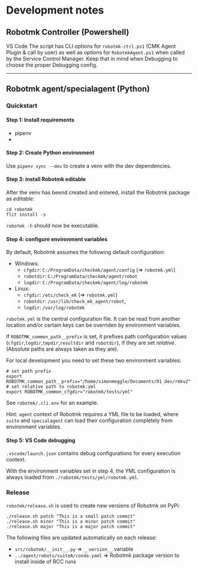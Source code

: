 # Development notes

## Robotmk Controller (Powershell)

VS Code
The script has CLI options for `robotmk-ctrl.ps1` (CMK Agent Plugin & call by user) as well as options for `RobotmkAgent.ps1` when called by the Service Control Manager.
Keep that in mind when Debugging to choose the proper Debugging config.


---


## Robotmk agent/specialagent (Python)

### Quickstart

#### Step 1: Install requirements

- pipenv
-

#### Step 2: Create Python environment

Use `pipenv sync --dev` to create a venv with the dev dependencies.

#### Step 3: install Robotmk editable

After the venv has beend created and entered, install the Robotmk package as *editable*:

```
cd robotmk
flit install -s
```

`robotmk -h` should now be executable.

#### Step 4: configure environment variables

By default, Robotmk assumes the following default configuration:
- Windows:
  - `cfgdir`: `C:/ProgramData/checkmk/agent/config` (=> `robotmk.yml`)
  - `robotdir`: `C:/ProgramData/checkmk/agent/robot`
  - `logdir`: `C:/ProgramData/checkmk/agent/log/robotmk`
- Linux:
  - `cfgdir`: `/etc/check_mk` (=> `robotmk.yml`)
  - `robotdir`: `/usr/lib/check_mk_agent/robot`,
  - `logdir`: `/var/log/robotmk`

`robotmk.yml` is the central configuration file. It can be read from another location and/or certain keys can be overriden by environment variables.

If `ROBOTMK_common_path__prefix` is set, it prefixes path configuration values (`cfgdir`,`logdir`,`tmpdir`,`resultdir` and `robotdir`), if they are set *relative*. (Absolute paths are always taken as they are).

For local development you need to set these two environment variables:

```
# set path prefix
export ROBOTMK_common_path__prefix="/home/simonmeggle/Documents/01_dev/rmkv2"
# set relative path to robotmk.yml
export ROBOTMK_common_cfgdir="robotmk/tests/yml"
```

See `robotmk/.cli.env` for an example.

Hint: `agent` context of Robotmk requires a YML file to be loaded, where `suite` and `specialagent` can load their configuration completely from environment variables.

#### Step 5: VS Code debugging

`.vscode/launch.json` contains debug configurations for every execution context.

With the environment variables set in step 4, the YML configuration is always loaded from `./robotmk/tests/yml/robotmk.yml`.


### Release

`robotmk/release.sh` is used to create new versions of Robotmk on PyPi:

```
./release.sh patch "This is a small patch commit"
./release.sh minor "This is a minor patch commit"
./release.sh major "This is a major patch commit"

```

The following files are updated automatically on each release:

- `src/robotmk/__init__.py` => `__version__` variable
- `../agent/robots/suiteA/conda.yaml` => Robotmk package version to install inside of RCC runs
